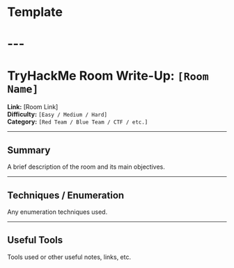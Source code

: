 # Template  
  
# ---  
  
# TryHackMe Room Write-Up: `[Room Name]`

**Link:** [Room Link]  
**Difficulty:** `[Easy / Medium / Hard]`  
**Category:** `[Red Team / Blue Team / CTF / etc.]`

---

## Summary
A brief description of the room and its main objectives.

---

## Techniques / Enumeration
Any enumeration techniques used. 

---

## Useful Tools
Tools used or other useful notes, links, etc. 

